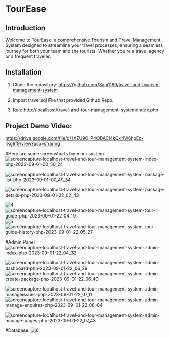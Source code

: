 # TourEase

## Introduction
Welcome to TourEase, a comprehensive Tourism and Travel Management System designed to streamline your travel processes, ensuring a seamless journey for both your team and the tourists. Whether you're a travel agency or a frequent traveler.

## Installation
1. Clone the repository:
https://github.com/Sani1189/travel-and-tourism-management-system

2. Import travel.sql File that provided Github Repo.
3. Run: http://localhost/travel-and-tour-management-system/index.php

## Project Demo Video:
https://drive.google.com/file/d/1XZU9O-P4QBACl4kQx4Vl6hpEc-rKg9f9/view?usp=sharing




#Here are some screenshorts from our system
![screencapture-localhost-travel-and-tour-management-system-index-php-2023-09-01-00_50_24](https://github.com/Sani1189/travel-and-tourism-management-system/assets/94776268/cd589216-4b5d-4189-9880-bce3623e7250)

![screencapture-localhost-travel-and-tour-management-system-package-list-php-2023-09-01-00_49_34](https://github.com/Sani1189/travel-and-tourism-management-system/assets/94776268/d2098dc3-4c49-4e64-ba1f-4353ef1b0f2c)

![screencapture-localhost-travel-and-tour-management-system-package-details-php-2023-09-01-22_02_43](https://github.com/Sani1189/travel-and-tourism-management-system/assets/94776268/2eb7297a-822b-43f1-a924-b7254501ce20)

![4](https://github.com/Sani1189/travel-and-tourism-management-system/assets/94776268/906099b2-8945-43cd-b940-62d0ada2048d)
![screencapture-localhost-travel-and-tour-management-system-tour-guide-php-2023-09-01-22_04_19](https://github.com/Sani1189/travel-and-tourism-management-system/assets/94776268/22729c7f-f422-41d5-af16-6e11a548369e)
![5](https://github.com/Sani1189/travel-and-tourism-management-system/assets/94776268/93606144-fe66-40ca-9fa3-e172b60e9862)
![screencapture-localhost-travel-and-tour-management-system-tour-guide-history-php-2023-09-01-22_05_27](https://github.com/Sani1189/travel-and-tourism-management-system/assets/94776268/26dfd301-4f3d-4081-a039-7e8b22ec7b60)

#Admin Panel
![screencapture-localhost-travel-and-tour-management-system-admin-index-php-2023-09-01-22_04_32](https://github.com/Sani1189/travel-and-tourism-management-system/assets/94776268/67851f95-6f05-4c86-b9af-11798e7afd38)

![screencapture-localhost-travel-and-tour-management-system-admin-dashboard-php-2023-09-01-22_06_29](https://github.com/Sani1189/travel-and-tourism-management-system/assets/94776268/f1c1b1e5-4bf0-4f87-a5cb-7774d46e8584)
![screencapture-localhost-travel-and-tour-management-system-admin-create-package-php-2023-09-01-22_06_40](https://github.com/Sani1189/travel-and-tourism-management-system/assets/94776268/c850178a-22ed-4fff-9e4d-4f7f1300b4c2)

![screencapture-localhost-travel-and-tour-management-system-admin-manageissues-php-2023-09-01-22_07_11](https://github.com/Sani1189/travel-and-tourism-management-system/assets/94776268/4917b703-c2fd-43c1-b3cd-d92186134362)
![screencapture-localhost-travel-and-tour-management-system-admin-manage-enquires-php-2023-09-01-22_08_04](https://github.com/Sani1189/travel-and-tourism-management-system/assets/94776268/82006201-08d3-4553-8d4c-cc987ed81d8b)

![screencapture-localhost-travel-and-tour-management-system-admin-manage-pages-php-2023-09-01-22_07_43](https://github.com/Sani1189/travel-and-tourism-management-system/assets/94776268/5243cfd1-f629-49bd-a5a0-03a5332c50a8)

#Database: 
![6](https://github.com/Sani1189/travel-and-tourism-management-system/assets/94776268/084247d4-69f3-4ab0-be4c-d953ca944e25)
















